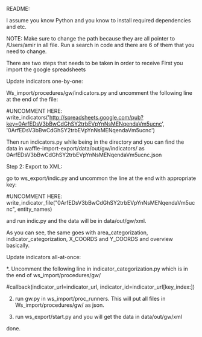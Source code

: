 README:

I assume you know Python and you know to install required dependencies and etc.


NOTE: Make sure to change the path because they are all pointer to /Users/amir in all file. Run a search in code and there are 6 of them that you need to change.

There are two steps that needs to be taken in order to receive 
First you import the google spreadsheets 

Update indicators one-by-one:

Ws_import/procedures/gw/indicators.py and uncomment the following line at the end of the file:

#UNCOMMENT HERE: write_indicators('http://spreadsheets.google.com/pub?key=0ArfEDsV3bBwCdGhSY2trbEVpYnNsMENqendaVm5ucnc', '0ArfEDsV3bBwCdGhSY2trbEVpYnNsMENqendaVm5ucnc')

Then run indicators.py while being in the directory and you can find the data in waffle-import-export/data/out/gw/indicators/ as 0ArfEDsV3bBwCdGhSY2trbEVpYnNsMENqendaVm5ucnc.json

Step 2: Export to XML:

go to  ws_export/indic.py and uncommon the line at the end with appropriate key:


#UNCOMMENT HERE: write_indicator_file("0ArfEDsV3bBwCdGhSY2trbEVpYnNsMENqendaVm5ucnc", entity_names)

and run indic.py and the data will be in data/out/gw/xml.


As you can see, the same goes with area_categorization, indicator_categorization, X_COORDS and Y_COORDS and overview basically.


Update indicators all-at-once:


*. Uncomment the following line in indicator_categorization.py which is in the end of ws_import/procedures/gw/

#callback(indicator_url=indicator_url, indicator_id=indicator_url[key_index:])


2. run gw.py in ws_import/proc_runners. This will put all files in Ws_import/procedures/gw/ as json.

3. run ws_export/start.py and you will get the data in data/out/gw/xml

done.











